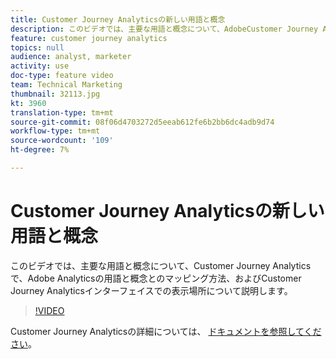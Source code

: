```yaml
---
title: Customer Journey Analyticsの新しい用語と概念
description: このビデオでは、主要な用語と概念について、AdobeCustomer Journey Analyticsで、Adobe Analyticsの用語と概念とのマッピング方法、およびCustomer Journey Analyticsインターフェイスでの表示場所について説明します。
feature: customer journey analytics
topics: null
audience: analyst, marketer
activity: use
doc-type: feature video
team: Technical Marketing
thumbnail: 32113.jpg
kt: 3960
translation-type: tm+mt
source-git-commit: 08f06d4703272d5eeab612fe6b2bb6dc4adb9d74
workflow-type: tm+mt
source-wordcount: '109'
ht-degree: 7%

---
```



# Customer Journey Analyticsの新しい用語と概念

このビデオでは、主要な用語と概念について、Customer Journey Analyticsで、Adobe Analyticsの用語と概念とのマッピング方法、およびCustomer Journey Analyticsインターフェイスでの表示場所について説明します。

>[!VIDEO](https://video.tv.adobe.com/v/32113/?quality=12)

Customer Journey Analyticsの詳細については、 [ドキュメントを参照してください](https://docs.adobe.com/content/help/ja-JP/analytics-platform/using/cja-landing.html)。
